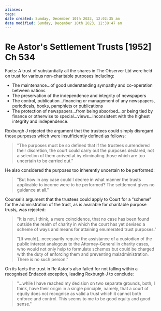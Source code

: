 ```yaml
---
aliases: 
tags: 
date created: Sunday, December 10th 2023, 12:02:35 am
date modified: Sunday, December 10th 2023, 12:38:47 am
---
```


# Re Astor's Settlement Trusts [1952] Ch 534

Facts: A trust of substantially all the shares in The Observer Ltd were held on trust for various non-charitable purposes including:

- The maintenance…of good understanding sympathy and co-operation between nations
- The preservation of the independence and integrity of newspapers
- The control, publication…financing or management of any newspapers, periodicals, books, pamphlets or publications
- The protection of newspapers…from being absorbed…or being tied by finance or otherwise to special…views…inconsistent with the highest integrity and independence.

Roxburgh J rejected the argument that the trustees could simply disregard those purposes which were insufficiently defined as follows:

> "The purposes must be so defined that if the trustees surrendered their discretion, the court could carry out the purposes declared, not a selection of them arrived at by eliminating those which are too uncertain to be carried out."

He also considered the purposes too inherently uncertain to be performed:

> "But how in any case could I decree in what manner the trusts applicable to income were to be performed? The settlement gives no guidance at all."

Counsel’s argument that the trustees could apply to Court for a “scheme” for the administration of the trust, as is available for charitable purpose trusts, was rejected:

> "It is not, I think, a mere coincidence, that no case has been found outside the realm of charity in which the court has yet devised a scheme of ways and means for attaining enumerated trust purposes."
>
> "[It would]…necessarily require the assistance of a custodian of the public interest analogous to the Attorney-General in charity cases, who would not only help to formulate schemes but could be charged with the duty of enforcing them and preventing maladministration. There is no such person."

On its facts the trust in Re Astor's also failed for not falling within a recognised Endacott exception, leading Roxburgh J to conclude:

> "…while I have reached my decision on two separate grounds, both, I think, have their origin in a single principle, namely, that a court of equity does not recognise as valid a trust which it cannot both enforce and control. This seems to me to be good equity and good sense."
